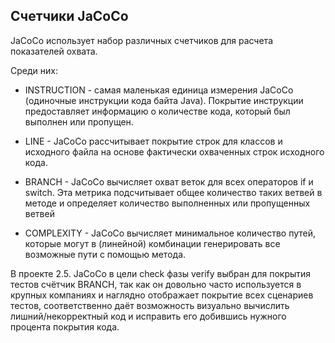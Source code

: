 ## Счетчики JaCoCo

JaCoCo использует набор различных счетчиков для расчета показателей охвата.

Среди них:

* INSTRUCTION - самая маленькая единица измерения JaCoCo (одиночные инструкции кода байта Java).
Покрытие инструкции предоставляет информацию о количестве кода, который был выполнен или пропущен.


* LINE - JaCoCo рассчитывает покрытие строк для классов и исходного файла 
на основе фактически охваченных строк исходного кода.


* BRANCH - JaCoCo вычисляет охват веток для всех операторов if и switch.
Эта метрика подсчитывает общее количество таких ветвей в методе и определяет количество выполненных или пропущенных ветвей


* COMPLEXITY - JaCoCo вычисляет минимальное количество путей,
которые могут в (линейной) комбинации генерировать все возможные пути с помощью метода.


В проекте 2.5. JaCoCo в цели check фазы 
verify выбран для покрытия тестов счётчик
BRANCH, так как он довольно часто 
используется в крупных компаниях и 
наглядно отображает покрытие всех 
сценариев тестов, соответственно даёт 
возможность визуально вычислить 
лишний/некорректный код и исправить 
его добившись нужного процента покрытия кода.
